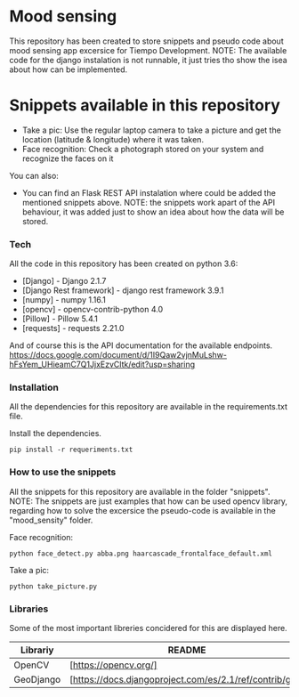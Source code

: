 # Mood sensing

This repository has been created to store snippets and pseudo code about mood sensing app excersice for Tiempo Development.
NOTE: The available code for the django instalation is not runnable, it just tries tho show the isea about how can be implemented.

# Snippets available in this repository

  - Take a pic: Use the regular laptop camera to take a picture and get the location (latitude & longitude) where it was taken.
  - Face recognition: Check a photograph stored on your system and recognize the faces on it


You can also:
  - You can find an Flask REST API instalation where could be added the mentioned snippets above.
  NOTE: the snippets work apart of the API behaviour, it was added just to show an idea about how the data will be stored.


### Tech

All the code in this repository has been created on python 3.6:

* [Django] - Django 2.1.7
* [Django Rest framework] - django rest framework 3.9.1
* [numpy] - numpy 1.16.1
* [opencv] - opencv-contrib-python 4.0
* [Pillow] - Pillow 5.4.1
* [requests] - requests 2.21.0


And of course this is the API documentation for the available endpoints.
https://docs.google.com/document/d/1I9Qaw2vjnMuLshw-hFsYem_UHieamC7Q1JjxEzvCltk/edit?usp=sharing

### Installation

All the dependencies for this repository are available in the requirements.txt file.

Install the dependencies.

```
pip install -r requeriments.txt
```
### How to use the snippets

All the snippets for this repository are available in the folder "snippets".
NOTE: The snippets are just examples that how can be used opencv library, regarding how to solve the excersice the pseudo-code is available in the "mood_sensity" folder.  

Face recognition:
```
python face_detect.py abba.png haarcascade_frontalface_default.xml
```
Take a pic:
```
python take_picture.py
```
### Libraries

Some of the most important libreries concidered for this are displayed here.

| Librariy | README |
| ------ | ------ |
| OpenCV | [https://opencv.org/] |
| GeoDjango | [https://docs.djangoproject.com/es/2.1/ref/contrib/gis/] |
